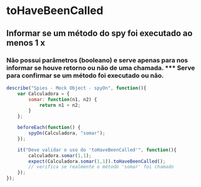 # toHaveBeenCalled
## Informar se um método do spy foi executado ao menos 1 x
### Não possui parâmetros (booleano) e serve apenas para nos informar se houve retorno ou não de uma chamada. *** Serve para confirmar se um método foi executado ou não.


```js
describe("Spies - Mock Object - spyOn", function(){
    var Calculadora = {
        somar: function(n1, n2) {
            return n1 + n2;
        }
    };

    beforeEach(function() {
        spyOn(Calculadora, "somar");
    });

    it("Deve validar o uso do 'toHaveBeenCalled'", function(){
        calculadora.somar(1,1);
        expect(Calculadora.somar(1,1)).toHaveBeenCalled(); 
        // verifica se realmente o método 'somar' foi chamado
    });
});
```





